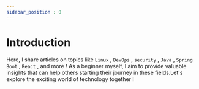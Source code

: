 ```yaml
---
sidebar_position : 0 
---
```

# Introduction
Here, I share articles on topics like `Linux` , `DevOps` , `security` , `Java` , `Spring Boot` , `React` , and more ! As a beginner myself, I aim to provide valuable insights that can help others starting their journey in these fields.Let's explore the exciting world of technology together !